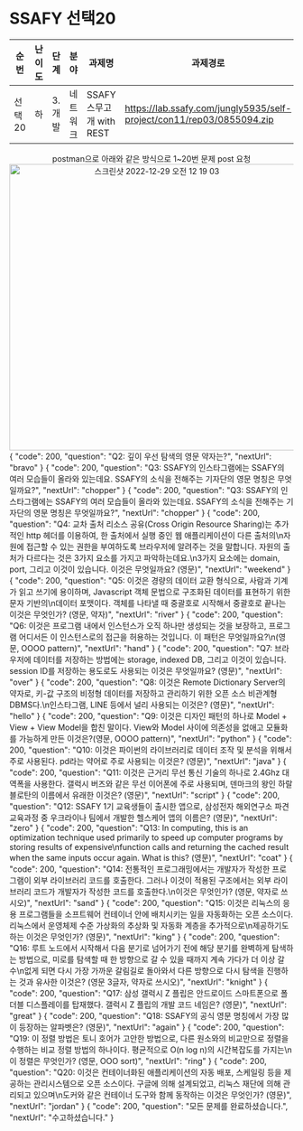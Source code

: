# SSAFY 선택20

|순번|난이도|단계|분야|과제명|과제경로|
|----|----|----|----|----|----|
|선택20|하|3. 개발|네트워크|SSAFY 스무고개 with REST|https://lab.ssafy.com/jungly5935/self-project/con11/rep03/0855094.zip|

<div align="center">
postman으로 아래와 같은 방식으로 1~20번 문제 post 요청
<img width="507" alt="스크린샷 2022-12-29 오전 12 19 03" src="https://user-images.githubusercontent.com/68285665/209844197-33d24238-31c9-48cc-b5f7-70d7bcf53eaf.png">

</div>
{
    "code": 200,
    "question": "Q2: 깊이 우선 탐색의 영문 약자는?",
    "nextUrl": "bravo"
}
{
    "code": 200,
    "question": "Q3: SSAFY의 인스타그램에는 SSAFY의 여러 모습들이 올라와 있는데요. SSAFY의 소식을 전해주는 기자단의 영문 명칭은 무엇일까요?",
    "nextUrl": "chopper"
}
{
    "code": 200,
    "question": "Q3: SSAFY의 인스타그램에는 SSAFY의 여러 모습들이 올라와 있는데요. SSAFY의 소식을 전해주는 기자단의 영문 명칭은 무엇일까요?",
    "nextUrl": "chopper"
}
{
    "code": 200,
    "question": "Q4: 교차 출처 리소스 공유(Cross Origin Resource Sharing)는 추가적인 http 헤더를 이용하여, 한 출처에서 실행 중인 웹 애플리케이션이 다른 출처의\n자원에 접근할 수 있는 권한을 부여하도록 브라우저에 알려주는 것을 말합니다. 자원의 출처가 다르다는 것은 3가지 요소를 가지고 파악하는데요.\n3가지 요소에는 domain, port, 그리고 이것이 있습니다. 이것은 무엇일까요? (영문)",
    "nextUrl": "weekend"
}
{
    "code": 200,
    "question": "Q5: 이것은 경량의 데이터 교환 형식으로, 사람과 기계가 읽고 쓰기에 용이하며, Javascript 객체 문법으로 구조화된 데이터를 표현하기 위한 문자 기반의\n데이터 포맷이다. 객체를 나타낼 때 중괄호로 시작해서 중괄호로 끝나는 이것은 무엇인가? (영문, 약자)",
    "nextUrl": "river"
}
{
    "code": 200,
    "question": "Q6: 이것은 프로그램 내에서 인스턴스가 오직 하나만 생성되는 것을 보장하고, 프로그램 어디서든 이 인스턴스로의 접근을 허용하는 것입니다. 이 패턴은 무엇일까요?\n(영문, OOOO pattern)",
    "nextUrl": "hand"
}
{
    "code": 200,
    "question": "Q7: 브라우저에 데이터를 저장하는 방법에는 storage, indexed DB, 그리고 이것이 있습니다. session ID를 저장하는 용도로도 사용되는 이것은 무엇일까요? (영문)",
    "nextUrl": "over"
}
{
    "code": 200,
    "question": "Q8: 이것은 Remote Dictionary Server의 약자로, 키-값 구조의 비정형 데이터를 저장하고 관리하기 위한 오픈 소스 비관계형 DBMS다.\n인스타그램, LINE 등에서 널리 사용되는 이것은? (영문)",
    "nextUrl": "hello"
}
{
    "code": 200,
    "question": "Q9: 이것은 디자인 패턴의 하나로 Model + View + View Model을 합친 말이다. View와 Model 사이에 의존성을 없애고 모듈화를 가능하게 만든 이것은?(영문, OOOO pattern)",
    "nextUrl": "python"
}
{
    "code": 200,
    "question": "Q10: 이것은 파이썬의 라이브러리로 데이터 조작 및 분석을 위해서 주로 사용된다. pd라는 약어로 주로 사용되는 이것은? (영문)",
    "nextUrl": "java"
}
{
    "code": 200,
    "question": "Q11: 이것은 근거리 무선 통신 기술의 하나로 2.4Ghz 대역폭을 사용한다. 갤럭시 버즈와 같은 무선 이어폰에 주로 사용되며, 덴마크의 왕인 하랄 블로탄의 이름에서 유래한 이것은? (영문)",
    "nextUrl": "script"
}
{
    "code": 200,
    "question": "Q12: SSAFY 1기 교육생들이 출시한 앱으로, 삼성전자 해외연구소 파견 교육과정 중 우크라이나 팀에서 개발한 헬스케어 앱의 이름은? (영문)",
    "nextUrl": "zero"
}
{
    "code": 200,
    "question": "Q13: In computing, this is an optimization technique used primarily to speed up computer programs by storing results of expensive\nfunction calls and returning the cached result when the same inputs occur again. What is this? (영문)",
    "nextUrl": "coat"
}
{
    "code": 200,
    "question": "Q14: 전통적인 프로그래밍에서는 개발자가 작성한 프로그램이 외부 라이브러리 코드를 호출한다. 그러나 이것이 적용된 구조에서는 외부 라이브러리 코드가 개발자가 작성한 코드를 호출한다.\n이것은 무엇인가? (영문, 약자로 쓰시오)",
    "nextUrl": "sand"
}
{
    "code": 200,
    "question": "Q15: 이것은 리눅스의 응용 프로그램들을 소프트웨어 컨테이너 안에 배치시키는 일을 자동화하는 오픈 소스이다. 리눅스에서 운영체제 수준 가상화의 추상화 및 자동화 계층을 추가적으로\n제공하기도 하는 이것은 무엇인가? (영문)",
    "nextUrl": "king"
}
{
    "code": 200,
    "question": "Q16: 루트 노드에서 시작해서 다음 분기로 넘어가기 전에 해당 분기를 완벽하게 탐색하는 방법으로, 미로를 탐색할 때 한 방향으로 갈 수 있을 때까지 계속 가다가 더 이상 갈 수\n없게 되면 다시 가장 가까운 갈림길로 돌아와서 다른 방향으로 다시 탐색을 진행하는 것과 유사한 이것은? (영문 3글자, 약자로 쓰시오)",
    "nextUrl": "knight"
}
{
    "code": 200,
    "question": "Q17: 삼성 갤럭시 Z 플립은 안드로이드 스마트폰으로 폴더블 디스플레이를 탑재했다. 갤럭시 Z 플립의 개발 코드 네임은? (영문)",
    "nextUrl": "great"
}
{
    "code": 200,
    "question": "Q18: SSAFY의 공식 영문 명칭에서 가장 많이 등장하는 알파벳은? (영문)",
    "nextUrl": "again"
}
{
    "code": 200,
    "question": "Q19: 이 정렬 방법은 토니 호어가 고안한 방법으로, 다른 원소와의 비교만으로 정렬을 수행하는 비교 정렬 방법의 하나이다. 평균적으로 O(n log n)의 시간복잡도를 가지는\n이 정렬은 무엇인가? (영문, OOO sort)",
    "nextUrl": "ring"
}
{
    "code": 200,
    "question": "Q20: 이것은 컨테이너화된 애플리케이션의 자동 배포, 스케일링 등을 제공하는 관리시스템으로 오픈 소스이다. 구글에 의해 설계되었고, 리눅스 재단에 의해 관리되고 있으며\n도커와 같은 컨테이너 도구와 함께 동작하는 이것은 무엇인가? (영문)",
    "nextUrl": "jordan"
}
{
    "code": 200,
    "question": "모든 문제를 완료하셨습니다.",
    "nextUrl": "수고하셨습니다."
}